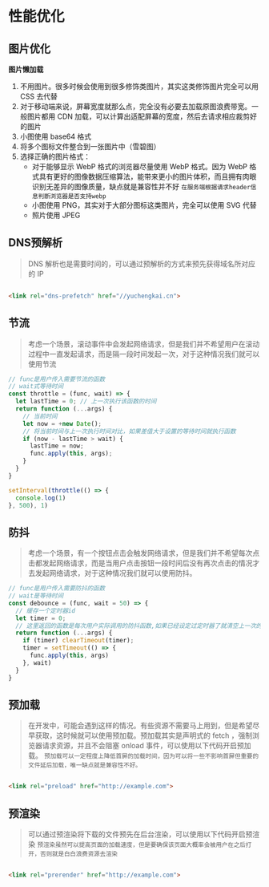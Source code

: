 # 性能优化

## 图片优化

**图片懒加载**

1. 不用图片。很多时候会使用到很多修饰类图片，其实这类修饰图片完全可以用 CSS 去代替
2. 对于移动端来说，屏幕宽度就那么点，完全没有必要去加载原图浪费带宽。一般图片都用 CDN 加载，可以计算出适配屏幕的宽度，然后去请求相应裁剪好的图片
3. 小图使用 base64 格式
4. 将多个图标文件整合到一张图片中（雪碧图）
5. 选择正确的图片格式：
    + 对于能够显示 WebP 格式的浏览器尽量使用 WebP 格式。因为 WebP
      格式具有更好的图像数据压缩算法，能带来更小的图片体积，而且拥有肉眼识别无差异的图像质量，缺点就是兼容性并不好 `在服务端根据请求header信息判断浏览器是否支持webp`
    + 小图使用 PNG，其实对于大部分图标这类图片，完全可以使用 SVG 代替
    + 照片使用 JPEG

## DNS预解析

> DNS 解析也是需要时间的，可以通过预解析的方式来预先获得域名所对应的 IP

```html

<link rel="dns-prefetch" href="//yuchengkai.cn">
```

## 节流

> 考虑一个场景，滚动事件中会发起网络请求，但是我们并不希望用户在滚动过程中一直发起请求，而是隔一段时间发起一次，对于这种情况我们就可以使用节流

```js
// func是用户传入需要节流的函数
// wait式等待时间
const throttle = (func, wait) => {
  let lastTime = 0; // 上一次执行该函数的时间
  return function (...args) {
    // 当前时间
    let now = +new Date();
    // 将当前时间与上一次执行时间对比，如果差值大于设置的等待时间就执行函数
    if (now - lastTime > wait) {
      lastTime = now;
      func.apply(this, args);
    }
  }
}

setInterval(throttle(() => {
  console.log(1)
}, 500), 1)
```

## 防抖

> 考虑一个场景，有一个按钮点击会触发网络请求，但是我们并不希望每次点击都发起网络请求，而是当用户点击按钮一段时间后没有再次点击的情况才去发起网络请求，对于这种情况我们就可以使用防抖。

```js
// func是用户传入需要防抖的函数
// wait是等待时间
const debounce = (func, wait = 50) => {
  // 缓存一个定时器id
  let timer = 0;
  // 这里返回的函数是每次用户实际调用的防抖函数,如果已经设定过定时器了就清空上一次的定时器,开始一个新的定时器，延迟执行用户传入的方法
  return function (...args) {
    if (timer) clearTimeout(timer);
    timer = setTimeout(() => {
      func.apply(this, args)
    }, wait)
  }
}
```

## 预加载

> 在开发中，可能会遇到这样的情况。有些资源不需要马上用到，但是希望尽早获取，这时候就可以使用预加载。预加载其实是声明式的 fetch ，强制浏览器请求资源，并且不会阻塞 onload 事件，可以使用以下代码开启预加载。
`预加载可以一定程度上降低首屏的加载时间，因为可以将一些不影响首屏但重要的文件延后加载，唯一缺点就是兼容性不好。`

```html

<link rel="preload" href="http://example.com">
```

## 预渲染

> 可以通过预渲染将下载的文件预先在后台渲染，可以使用以下代码开启预渲染
`预渲染虽然可以提高页面的加载速度，但是要确保该页面大概率会被用户在之后打开，否则就是白白浪费资源去渲染`

```html

<link rel="prerender" href="http://example.com"> 
```

